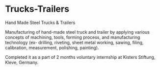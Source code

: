 # Trucks-Trailers
Hand Made Steel Trucks &amp; Trailers


Manufacturing of hand-made steel truck and trailer by applying various concepts of machining, tools, forming process, and manufacturing technology 
(ex- drilling, riveting, sheet metal working, sawing, filing, calibration, measurement, polishing, painting).

Completed it as a part of 2 months voluntary internship at Kisters Stiftung, Kleve, Germany.
